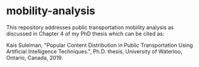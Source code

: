 # mobility-analysis

This repository addresses public transportation mobility analysis as discussed in Chapter 4 of my PhD thesis which can be cited as:

Kais Suleiman, "Popular Content Distribution in Public Transportation Using Artificial Intelligence Techniques.", Ph.D. thesis, University of Waterloo, Ontario, Canada, 2019.
